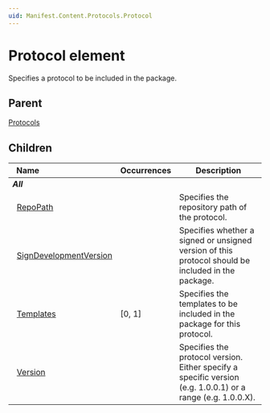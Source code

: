 ```yaml
---
uid: Manifest.Content.Protocols.Protocol
---
```


# Protocol element

Specifies a protocol to be included in the package.

## Parent

[Protocols](xref:Manifest.Content.Protocols)

## Children

|Name&nbsp;&nbsp;&nbsp;&nbsp;&nbsp;&nbsp;&nbsp;&nbsp;&nbsp;&nbsp;&nbsp;&nbsp;&nbsp;&nbsp;&nbsp;&nbsp;&nbsp;&nbsp;&nbsp;&nbsp;&nbsp;&nbsp;&nbsp;&nbsp;&nbsp;&nbsp;&nbsp;&nbsp;&nbsp;&nbsp;&nbsp;&nbsp;|Occurrences|Description|
|--- |--- |--- |
|***All***|||
|&nbsp;&nbsp;[RepoPath](xref:Manifest.Content.Protocols.Protocol.RepoPath)||Specifies the repository path of the protocol.|
|&nbsp;&nbsp;[SignDevelopmentVersion](xref:Manifest.Content.Protocols.Protocol.SignDevelopmentVersion)||Specifies whether a signed or unsigned version of this protocol should be included in the package.|
|&nbsp;&nbsp;[Templates](xref:Manifest.Content.Protocols.Protocol.Templates)|[0, 1]|Specifies the templates to be included in the package for this protocol.|
|&nbsp;&nbsp;[Version](xref:Manifest.Content.Protocols.Protocol.Version)||Specifies the protocol version. Either specify a specific version (e.g. 1.0.0.1) or a range (e.g. 1.0.0.X).|
